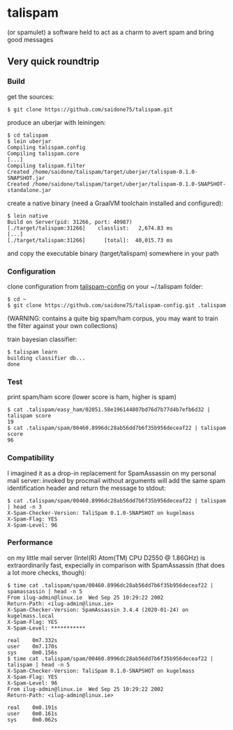 # talispam
(or spamulet) a software held to act as a charm to avert spam and bring good messages

## Very quick roundtrip
### Build
get the sources:
```console
$ git clone https://github.com/saidone75/talispam.git
```
produce an uberjar with leiningen:
```console
$ cd talispam
$ lein uberjar
Compiling talispam.config
Compiling talispam.core
[...]
Compiling talispam.filter
Created /home/saidone/talispam/target/uberjar/talispam-0.1.0-SNAPSHOT.jar
Created /home/saidone/talispam/target/uberjar/talispam-0.1.0-SNAPSHOT-standalone.jar
```
create a native binary (need a GraalVM toolchain installed and configured):
```console
$ lein native
Build on Server(pid: 31266, port: 40987)
[./target/talispam:31266]    classlist:   2,674.83 ms
[...]
[./target/talispam:31266]      [total]:  40,015.73 ms
```
and copy the executable binary (target/talispam) somewhere in your path
### Configuration
clone configuration from [talispam-config](https://github.com/saidone75/talispam-config) on your ~/.talispam folder:
```console
$ cd ~
$ git clone https://github.com/saidone75/talispam-config.git .talispam
```
(WARNING: contains a quite big spam/ham corpus, you may want to train the filter against your own collections)

train bayesian classifier:
```console
$ talispam learn
building classifier db...
done
```
### Test
print spam/ham score (lower score is ham, higher is spam)
```console
$ cat .talispam/easy_ham/02051.58e196144807bd76d7b77d4b7efb6d32 | talispam score
19
$ cat .talispam/spam/00460.8996dc28ab56dd7b6f35b956deceaf22 | talispam score
96
```
### Compatibility
I imagined it as a drop-in replacement for SpamAssassin on my personal mail server: invoked by procmail without arguments will add the same spam identification header and return the message to stdout:
```console
$ cat .talispam/spam/00460.8996dc28ab56dd7b6f35b956deceaf22 | talispam | head -n 3
X-Spam-Checker-Version: TaliSpam 0.1.0-SNAPSHOT on kugelmass
X-Spam-Flag: YES
X-Spam-Level: 96
```
### Performance
on my little mail server (Intel(R) Atom(TM) CPU D2550   @ 1.86GHz) is extraordinarily fast, expecially in comparison with SpamAssassin (that does a lot more checks, though):
```console
$ time cat .talispam/spam/00460.8996dc28ab56dd7b6f35b956deceaf22 | spamassassin | head -n 5
From ilug-admin@linux.ie  Wed Sep 25 10:29:22 2002
Return-Path: <ilug-admin@linux.ie>
X-Spam-Checker-Version: SpamAssassin 3.4.4 (2020-01-24) on kugelmass.local
X-Spam-Flag: YES
X-Spam-Level: ***********

real    0m7.332s
user    0m7.170s
sys     0m0.156s
$ time cat .talispam/spam/00460.8996dc28ab56dd7b6f35b956deceaf22 | talispam | head -n 5
X-Spam-Checker-Version: TaliSpam 0.1.0-SNAPSHOT on kugelmass
X-Spam-Flag: YES
X-Spam-Level: 96
From ilug-admin@linux.ie  Wed Sep 25 10:29:22 2002
Return-Path: <ilug-admin@linux.ie>

real    0m0.191s
user    0m0.161s
sys     0m0.062s
```
